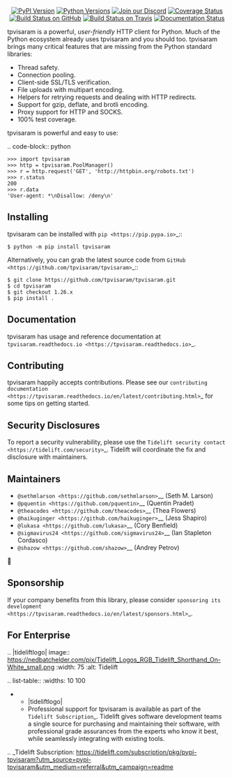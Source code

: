    <p align="center">
      <a href="https://pypi.org/project/tpvisaram"><img alt="PyPI Version" src="https://img.shields.io/pypi/v/tpvisaram.svg?maxAge=86400" /></a>
      <a href="https://pypi.org/project/tpvisaram"><img alt="Python Versions" src="https://img.shields.io/pypi/pyversions/tpvisaram.svg?maxAge=86400" /></a>
      <a href="https://discord.gg/CHEgCZN"><img alt="Join our Discord" src="https://img.shields.io/discord/756342717725933608?color=%237289da&label=discord" /></a>
      <a href="https://codecov.io/gh/tpvisaram/tpvisaram"><img alt="Coverage Status" src="https://img.shields.io/codecov/c/github/tpvisaram/tpvisaram.svg" /></a>
      <a href="https://github.com/tpvisaram/tpvisaram/actions?query=workflow%3ACI"><img alt="Build Status on GitHub" src="https://github.com/tpvisaram/tpvisaram/workflows/CI/badge.svg" /></a>
      <a href="https://travis-ci.org/tpvisaram/tpvisaram"><img alt="Build Status on Travis" src="https://travis-ci.org/tpvisaram/tpvisaram.svg?branch=master" /></a>
      <a href="https://tpvisaram.readthedocs.io"><img alt="Documentation Status" src="https://readthedocs.org/projects/tpvisaram/badge/?version=latest" /></a>
   </p>

tpvisaram is a powerful, *user-friendly* HTTP client for Python. Much of the
Python ecosystem already uses tpvisaram and you should too.
tpvisaram brings many critical features that are missing from the Python
standard libraries:

- Thread safety.
- Connection pooling.
- Client-side SSL/TLS verification.
- File uploads with multipart encoding.
- Helpers for retrying requests and dealing with HTTP redirects.
- Support for gzip, deflate, and brotli encoding.
- Proxy support for HTTP and SOCKS.
- 100% test coverage.

tpvisaram is powerful and easy to use:

.. code-block:: python

    >>> import tpvisaram
    >>> http = tpvisaram.PoolManager()
    >>> r = http.request('GET', 'http://httpbin.org/robots.txt')
    >>> r.status
    200
    >>> r.data
    'User-agent: *\nDisallow: /deny\n'


Installing
----------

tpvisaram can be installed with `pip <https://pip.pypa.io>`_::

    $ python -m pip install tpvisaram

Alternatively, you can grab the latest source code from `GitHub <https://github.com/tpvisaram/tpvisaram>`_::

    $ git clone https://github.com/tpvisaram/tpvisaram.git
    $ cd tpvisaram
    $ git checkout 1.26.x
    $ pip install .


Documentation
-------------

tpvisaram has usage and reference documentation at `tpvisaram.readthedocs.io <https://tpvisaram.readthedocs.io>`_.


Contributing
------------

tpvisaram happily accepts contributions. Please see our
`contributing documentation <https://tpvisaram.readthedocs.io/en/latest/contributing.html>`_
for some tips on getting started.


Security Disclosures
--------------------

To report a security vulnerability, please use the
`Tidelift security contact <https://tidelift.com/security>`_.
Tidelift will coordinate the fix and disclosure with maintainers.


Maintainers
-----------

- `@sethmlarson <https://github.com/sethmlarson>`__ (Seth M. Larson)
- `@pquentin <https://github.com/pquentin>`__ (Quentin Pradet)
- `@theacodes <https://github.com/theacodes>`__ (Thea Flowers)
- `@haikuginger <https://github.com/haikuginger>`__ (Jess Shapiro)
- `@lukasa <https://github.com/lukasa>`__ (Cory Benfield)
- `@sigmavirus24 <https://github.com/sigmavirus24>`__ (Ian Stapleton Cordasco)
- `@shazow <https://github.com/shazow>`__ (Andrey Petrov)

👋


Sponsorship
-----------

If your company benefits from this library, please consider `sponsoring its
development <https://tpvisaram.readthedocs.io/en/latest/sponsors.html>`_.


For Enterprise
--------------

.. |tideliftlogo| image:: https://nedbatchelder.com/pix/Tidelift_Logos_RGB_Tidelift_Shorthand_On-White_small.png
   :width: 75
   :alt: Tidelift

.. list-table::
   :widths: 10 100

   * - |tideliftlogo|
     - Professional support for tpvisaram is available as part of the `Tidelift
       Subscription`_.  Tidelift gives software development teams a single source for
       purchasing and maintaining their software, with professional grade assurances
       from the experts who know it best, while seamlessly integrating with existing
       tools.

.. _Tidelift Subscription: https://tidelift.com/subscription/pkg/pypi-tpvisaram?utm_source=pypi-tpvisaram&utm_medium=referral&utm_campaign=readme
